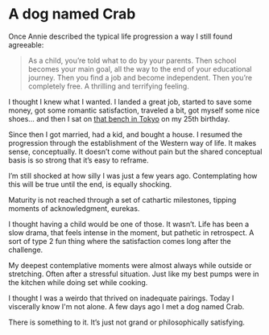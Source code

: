 # A dog named Crab

Once Annie described the typical life progression a way I still found agreeable:

> As a child, you’re told what to do by your parents. Then school becomes your main goal, all the way to the end of your educational journey. Then you find a job and become independent. Then you’re completely free. A thrilling and terrifying feeling.

I thought I knew what I wanted. I landed a great job, started to save some money, got some romantic satisfaction, traveled a bit, got myself some nice shoes… and then I sat on [that bench in Tokyo](https://slrncl.com/2017-05-01-yanaka) on my 25th birthday.

Since then I got married, had a kid, and bought a house. I resumed the progression through the establishment of the Western way of life. It makes sense, conceptually. It doesn’t come without pain but the shared conceptual basis is so strong that it’s easy to reframe.

I’m still shocked at how silly I was just a few years ago. Contemplating how this will be true until the end, is equally shocking.

Maturity is not reached through a set of cathartic milestones, tipping moments of acknowledgment, eurekas.

I thought having a child would be one of those. It wasn’t. Life has been a slow drama, that feels intense in the moment, but pathetic in retrospect. A sort of type 2 fun thing where the satisfaction comes long after the challenge.

My deepest contemplative moments were almost always while outside or stretching. Often after a stressful situation. Just like my best pumps were in the kitchen while doing set while cooking.

I thought I was a weirdo that thrived on inadequate pairings. Today I viscerally know I'm not alone. A few days ago I met a dog named Crab.

There is something to it. 
It’s just not grand or philosophically satisfying. 